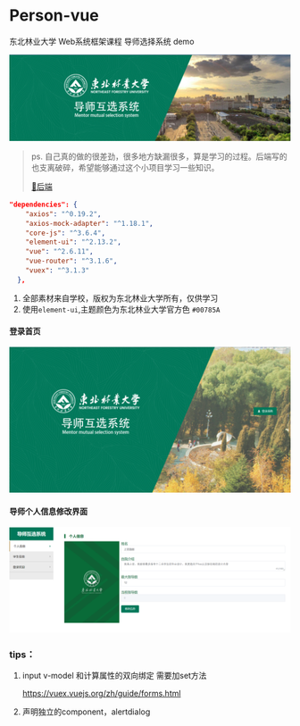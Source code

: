 # Person-vue

 东北林业大学 Web系统框架课程  导师选择系统 demo 

![image-20200519002133178](./md-assets/image-20200519002133178.png)



> ps. 自己真的做的很差劲，很多地方缺漏很多，算是学习的过程。后端写的也支离破碎，希望能够通过这个小项目学习一些知识。
>
> [:runner:后端](https://github.com/BakaRice/PersonnelManagementSystem)

```json
"dependencies": {
    "axios": "^0.19.2",
    "axios-mock-adapter": "^1.18.1",
    "core-js": "^3.6.4",
    "element-ui": "^2.13.2",
    "vue": "^2.6.11",
    "vue-router": "^3.1.6",
    "vuex": "^3.1.3"
  },
```

1. 全部素材来自学校，版权为东北林业大学所有，仅供学习
2. 使用`element-ui`,主题颜色为东北林业大学官方色 `#00785A`

#### 登录首页

![1](./md-assets/1.png)

#### 导师个人信息修改界面

![image-20200520230635190](./md-assets/image-20200520230635190.png)





### tips：

1. input v-model 和计算属性的双向绑定 需要加set方法 

   https://vuex.vuejs.org/zh/guide/forms.html

2. 声明独立的component，alertdialog

   

   




